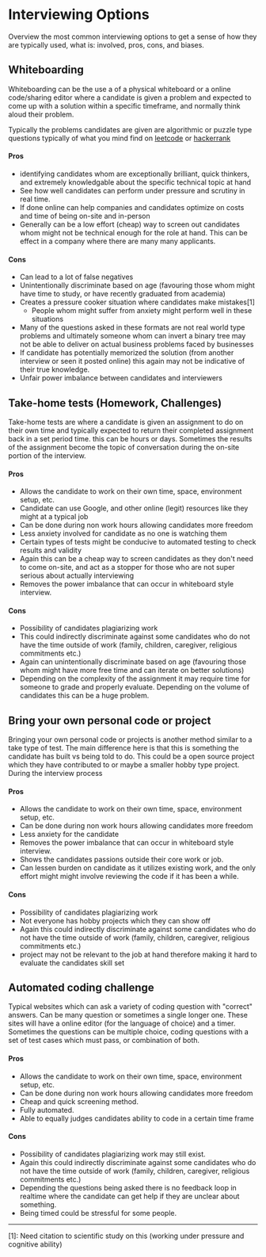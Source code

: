 # Interviewing Options

Overview the most common interviewing options to get a sense of how they are
typically used, what is: involved, pros, cons, and biases.



## Whiteboarding

Whiteboarding can be the use a of a physical whiteboard or a online code/sharing
editor where a candidate is given a problem and expected to come up with a
solution within a specific timeframe, and normally think aloud their problem.

Typically the problems candidates are given are algorithmic or puzzle type
questions typically of what you mind find on [leetcode](https://leetcode.com)
or [hackerrank](https://www.hackerrank.com/)

#### Pros

- identifying candidates whom are exceptionally brilliant, quick thinkers, and
  extremely knowledgable about the specific technical topic at hand
- See how well candidates can perform under pressure and scrutiny in real time.
- If done online can help companies and candidates optimize on costs and time
  of being on-site and in-person
- Generally can be a low effort (cheap) way to screen out candidates whom might
  not be technical enough for the role at hand. This can be effect in a company
  where there are many many applicants.

#### Cons

- Can lead to a lot of false negatives
- Unintentionally discriminate based on age (favouring those whom might have
  time to study, or have recently graduated from academia)
- Creates a pressure cooker situation where candidates make mistakes[1]
  - People whom might suffer from anxiety might perform well in these situations
- Many of the questions asked in these formats are not real world type problems
  and ultimately someone whom can invert a binary tree may not be able to
  deliver on actual business problems faced by businesses
- If candidate has potentially memorized the solution (from another interview
  or seen it posted online) this again may not be indicative of their true
  knowledge.
- Unfair power imbalance between candidates and interviewers



## Take-home tests (Homework, Challenges)

Take-home tests are where a candidate is given an assignment to do on their own
time and typically expected to return their completed assignment back in a set
period time. this can be hours or days. Sometimes the results of the assignment
become the topic of conversation during the on-site portion of the interview.

#### Pros

- Allows the candidate to work on their own time, space, environment setup, etc.
- Candidate can use Google, and other online (legit) resources like they might
  at a typical job
- Can be done during non work hours allowing candidates more freedom
- Less anxiety involved for candidate as no one is watching them
- Certain types of tests might be conducive to automated testing to check
  results and validity
- Again this can be a cheap way to screen candidates as they don't need to come
  on-site, and act as a stopper for those who are not super serious about
  actually interviewing
- Removes the power imbalance that can occur in whiteboard style interview.

#### Cons

- Possibility of candidates plagiarizing work
- This could indirectly discriminate against some candidates who do not
  have the time outside of work (family, children, caregiver, religious
  commitments etc.)
- Again can unintentionally discriminate based on age (favouring those whom
  might have more free time and can iterate on better solutions)
- Depending on the complexity of the assignment it may require time for someone
  to grade and properly evaluate. Depending on the volume of candidates this
  can be a huge problem.


## Bring your own personal code or project

Bringing your own personal code or projects is another method similar to a take
type of test. The main difference here is that this is something the candidate
has built vs being told to do. This could be a open source project which they
have contributed to or maybe a smaller hobby type project. During the interview
process

#### Pros

- Allows the candidate to work on their own time, space, environment setup, etc.
- Can be done during non work hours allowing candidates more freedom
- Less anxiety for the candidate
- Removes the power imbalance that can occur in whiteboard style interview.
- Shows the candidates passions outside their core work or job.
- Can lessen burden on candidate as it utilizes existing work, and the only
  effort might might involve reviewing the code if it has been a while.

#### Cons

- Possibility of candidates plagiarizing work
- Not everyone has hobby projects which they can show off
- Again this could indirectly discriminate against some candidates who do not
  have the time outside of work (family, children, caregiver, religious
  commitments etc.)
- project may not be relevant to the job at hand therefore making it hard to
  evaluate the candidates skill set



## Automated coding challenge

Typical websites which can ask a variety of coding question with "correct"
answers. Can be many question or sometimes a single longer one. These sites will
have a online editor (for the language of choice) and a timer. Sometimes the
questions can be multiple choice, coding questions with a set of test cases
which must pass, or combination of both.

#### Pros

- Allows the candidate to work on their own time, space, environment setup, etc.
- Can be done during non work hours allowing candidates more freedom
- Cheap and quick screening method.
- Fully automated.
- Able to equally judges candidates ability to code in a certain time frame

#### Cons

- Possibility of candidates plagiarizing work may still exist.
- Again this could indirectly discriminate against some candidates who do not
  have the time outside of work (family, children, caregiver, religious
  commitments etc.)
- Depending the questions being asked there is no feedback loop in realtime
  where the candidate can get help if they are unclear about something.
- Being timed could be stressful for some people.

--------------------------------------------------------------------------------

[1]: Need citation to scientific study on this (working under pressure and
     cognitive ability)
